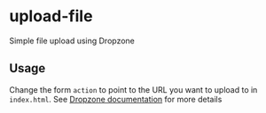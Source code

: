 # upload-file
Simple file upload using Dropzone

## Usage
Change the form `action` to point to the URL you want to upload to in `index.html`. See [Dropzone documentation](https://www.dropzonejs.com/) for more details
